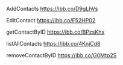 AddContacts
https://ibb.co/D9gLhVs

EditContact
https://ibb.co/F52HP02

getContactByID
https://ibb.co/BPzsKhx

listAllContacts
https://ibb.co/4KnjCd8

removeContactByID
https://ibb.co/G0Mtp2S

